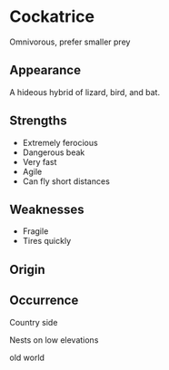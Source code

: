 # Cockatrice

Omnivorous, prefer smaller prey

## Appearance
A hideous hybrid of lizard, bird, and bat. 

## Strengths
* Extremely ferocious
* Dangerous beak
* Very fast
* Agile
* Can fly short distances

## Weaknesses
* Fragile
* Tires quickly

## Origin


## Occurrence
Country side

Nests on low elevations

old world
